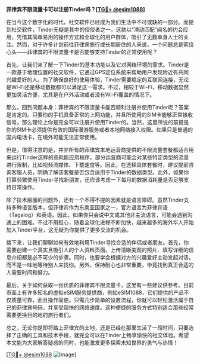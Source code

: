 **菲律宾不限流量卡可以注册Tinder吗？[[TG💪+ @esim1088](https://t.me/s/esim1088)]**

在当今这个数字化的时代，社交软件已经成为我们生活中不可或缺的一部分。而提到社交软件，Tinder无疑是其中的佼佼者之一。这款以“滑动匹配”闻名的约会应用，凭借其简单易用的操作方式和全球化的用户群体，吸引了无数单身人士的关注。然而，对于许多计划前往菲律宾旅行或长期居住的人来说，一个问题总是萦绕心头——菲律宾的不限流量卡是否能够支持Tinder的正常使用呢？

首先，让我们来了解一下Tinder的基本功能以及它对网络环境的需求。Tinder是一款基于地理位置的社交软件，它通过GPS定位系统来帮助用户发现附近有共同兴趣爱好的人。为了确保良好的使用体验，Tinder需要稳定的互联网连接，无论是Wi-Fi还是移动数据都可以满足这一需求。不过，相较于Wi-Fi，移动数据显然更加灵活方便，尤其是在户外活动或者没有Wi-Fi覆盖的情况下。

那么，回到问题本身：菲律宾的不限流量卡能否顺利注册并使用Tinder呢？答案是肯定的。只要你的手机具备正常的上网功能，并且所使用的SIM卡能够正常接收信号，那么理论上你是完全可以注册并使用Tinder的。当然，这里所说的前提是你的SIM卡必须提供有效的国际漫游服务或者本地网络接入权限。如果只是普通的国内电话卡，在境外可能无法正常使用。

但是，值得注意的是，并非所有的菲律宾本地运营商提供的不限流量套餐都适合用来运行Tinder这样的高耗能应用程序。部分运营商可能会对某些特定类型的流量进行限制，比如视频流媒体、下载速度等。因此，在选择具体套餐时，建议提前咨询客服人员，明确了解该套餐是否包含适用于Tinder的数据类型。此外，如果你打算频繁使用Tinder寻找新朋友，还应该考虑一下每月的数据消耗量是否足够支持日常操作。

除了技术层面的问题外，还有一个不得不提的因素就是语言障碍。虽然Tinder支持多种语言版本，但菲律宾作为东南亚国家之一，官方语言为菲律宾语（Tagalog）和英语。因此，如果你只会说中文或其他非主流语言，可能会遇到沟通上的困难。不过不用担心，随着全球化进程不断加快，越来越多的海外华人开始加入Tinder平台，这无疑为你提供了更多交流的机会。

接下来，让我们聊聊如何有效地利用Tinder寻找合适的伴侣或者朋友。首先，你需要创建一个真实且吸引人的个人资料页面。上传清晰美观的照片、填写详细的信息介绍都是必不可少的步骤。同时，也要学会根据对方的兴趣爱好主动发起对话，而不是一味地等待别人来找你。另外，保持耐心也非常重要，毕竟找到真正合适的人需要时间和努力。

最后，关于如何获取一张优质的菲律宾不限流量卡，这里有一些建议供参考。目前市面上有许多知名的虚拟eSIM服务提供商，例如eSIM1088，它们提供的产品不仅质量可靠，而且操作简便。只需几步简单的设置流程，你就可以轻松激活属于自己的菲律宾号码，并享受超快的网络速度。这种便捷的服务方式特别适合那些经常需要更换目的地的旅行者们。

总之，无论你是即将踏上菲律宾的土地，还是已经在那里生活了一段时间，只要选择了正确的工具和技术手段，就完全可以在Tinder上畅享愉快的社交体验。希望本文能为大家解答疑惑的同时，也能激发更多探索未知世界的勇气与热情！

[[TG💪+ @esim1088](https://t.me/s/esim1088) ![Image](https://i.postimg.cc/4NQfJmqS/Snipaste-2025-05-13-00-14-12.png)]
